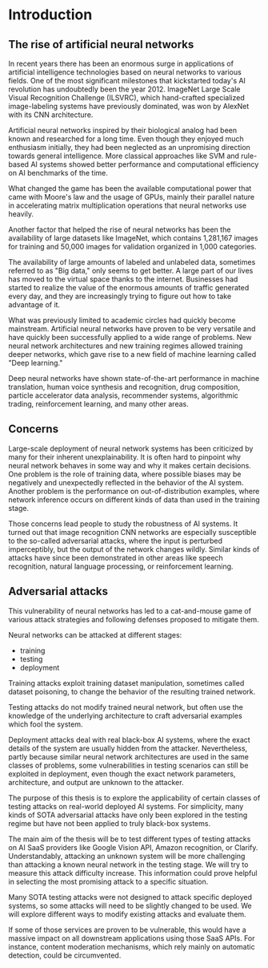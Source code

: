 # Introduction
## The rise of artificial neural networks
In recent years there has been an enormous surge in applications of artificial intelligence technologies based on neural networks to various fields. One of the most significant milestones that kickstarted today's AI revolution has undoubtedly been the year 2012. ImageNet Large Scale Visual Recognition Challenge (ILSVRC), which hand-crafted specialized image-labeling systems have previously dominated, was won by AlexNet with its CNN architecture.

Artificial neural networks inspired by their biological analog had been known and researched for a long time. Even though they enjoyed much enthusiasm initially, they had been neglected as an unpromising direction towards general intelligence. More classical approaches like SVM and rule-based AI systems showed better performance and computational efficiency on AI benchmarks of the time. 

What changed the game has been the available computational power that came with Moore's law and the usage of GPUs, mainly their parallel nature in accelerating matrix multiplication operations that neural networks use heavily.

Another factor that helped the rise of neural networks has been the availability of large datasets like ImageNet, which contains 1,281,167 images for training and 50,000 images for validation organized in 1,000 categories. 

The availability of large amounts of labeled and unlabeled data, sometimes referred to as "Big data," only seems to get better. A large part of our lives has moved to the virtual space thanks to the internet. Businesses had started to realize the value of the enormous amounts of traffic generated every day, and they are increasingly trying to figure out how to take advantage of it.

What was previously limited to academic circles had quickly become mainstream. Artificial neural networks have proven to be very versatile and have quickly been successfully applied to a wide range of problems. New neural network architectures and new training regimes allowed training deeper networks, which gave rise to a new field of machine learning called "Deep learning." 

Deep neural networks have shown state-of-the-art performance in machine translation, human voice synthesis and recognition, drug composition, particle accelerator data analysis, recommender systems, algorithmic trading, reinforcement learning, and many other areas.

## Concerns
Large-scale deployment of neural network systems has been criticized by many for their inherent unexplainability. It is often hard to pinpoint why neural network behaves in some way and why it makes certain decisions. One problem is the role of training data, where possible biases may be negatively and unexpectedly reflected in the behavior of the AI system. Another problem is the performance on out-of-distribution examples, where network inference occurs on different kinds of data than used in the training stage.

Those concerns lead people to study the robustness of AI systems. It turned out that image recognition CNN networks are especially susceptible to the so-called adversarial attacks, where the input is perturbed imperceptibly, but the output of the network changes wildly. Similar kinds of attacks have since been demonstrated in other areas like speech recognition, natural language processing, or reinforcement learning.

## Adversarial attacks
This vulnerability of neural networks has led to a cat-and-mouse game of various attack strategies and following defenses proposed to mitigate them.

Neural networks can be attacked at different stages:
- training
- testing
- deployment

Training attacks exploit training dataset manipulation, sometimes called dataset poisoning, to change the behavior of the resulting trained network.

Testing attacks do not modify trained neural network, but often use the knowledge of the underlying architecture to craft adversarial examples which fool the system. 

Deployment attacks deal with real black-box AI systems, where the exact details of the system are usually hidden from the attacker. Nevertheless, partly because similar neural network architectures are used in the same classes of problems, some vulnerabilities in testing scenarios can still be exploited in deployment, even though the exact network parameters, architecture, and output are unknown to the attacker.

The purpose of this thesis is to explore the applicability of certain classes of testing attacks on real-world deployed AI systems. For simplicity, many kinds of SOTA adversarial attacks have only been explored in the testing regime but have not been applied to truly black-box systems. 

The main aim of the thesis will be to test different types of testing attacks on AI SaaS providers like Google Vision API, Amazon recognition, or Clarify. Understandably, attacking an unknown system will be more challenging than attacking a known neural network in the testing stage. We will try to measure this attack difficulty increase. This information could prove helpful in selecting the most promising attack to a specific situation. 

Many SOTA testing attacks were not designed to attack specific deployed systems, so some attacks will need to be slightly changed to be used. We will explore different ways to modify existing attacks and evaluate them.

If some of those services are proven to be vulnerable, this would have a massive impact on all downstream applications using those SaaS APIs. For instance, content moderation mechanisms, which rely mainly on automatic detection, could be circumvented.

